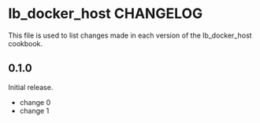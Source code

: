# lb_docker_host CHANGELOG

This file is used to list changes made in each version of the lb_docker_host cookbook.

## 0.1.0

Initial release.

- change 0
- change 1

